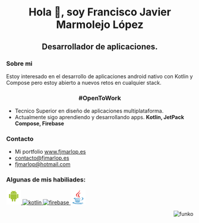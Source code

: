 
<h1 align="center">Hola 👋, soy Francisco Javier Marmolejo López</h1>
<h2 align="center">Desarrollador de aplicaciones.</h2>

<div class="mainContent">
   <div>
   <h3 align="left">Sobre mi</h3>
   <p align="left">
         Estoy interesado en el desarrollo de aplicaciones android nativo con Kotlin y Compose pero estoy abierto a nuevos retos en cualquier stack.
   </p>

   <h3 align="center" style="tcolor:Green">#OpenToWork</h3>

   - Tecnico Superior en diseño de aplicaciones multiplataforma.
   - Actualmente sigo aprendiendo y desarrollando apps. **Kotlin, JetPack Compose, Firebase**

   <h3 align="left">Contacto</h3>
   
   - Mi portfolio <a href="https://www.fjmarlop.es">www.fjmarlop.es</a><br>
   - <a href="mailto:contacto@fjmarlop.es">contacto@fjmarlop.es</a><br>
   - <a href="mailto:fjmarlop@hotmail.com">fjmarlop@hotmail.com</a>
   

<h3 align="left">Algunas de mis habiliades:</h3>

<p align="left"> 
 <a href="https://developer.android.com" target="_blank" rel="noreferrer">
 <img src="https://raw.githubusercontent.com/devicons/devicon/master/icons/android/android-original-wordmark.svg" alt="android" width="40" height="40"/> </a>   
 <a href="https://kotlinlang.org" target="_blank" rel="noreferrer"> <img src="https://www.vectorlogo.zone/logos/kotlinlang/kotlinlang-icon.svg" alt="kotlin" width="40" height="40"/> </a> <a href="https://firebase.google.com/" target="_blank" rel="noreferrer"> <img src="https://www.vectorlogo.zone/logos/firebase/firebase-icon.svg" alt="firebase" width="40" height="40"/> </a> <a href="https://www.java.com" target="_blank" rel="noreferrer"> <img src="https://raw.githubusercontent.com/devicons/devicon/master/icons/java/java-original.svg" alt="java" width="40" height="40"/> </a>

</p>
   </div>
   <div><p align="right"><img src="https://www.fjmarlop.es/funko.png" alt="funko" width="200" height="300"/></p></div>
</div>

